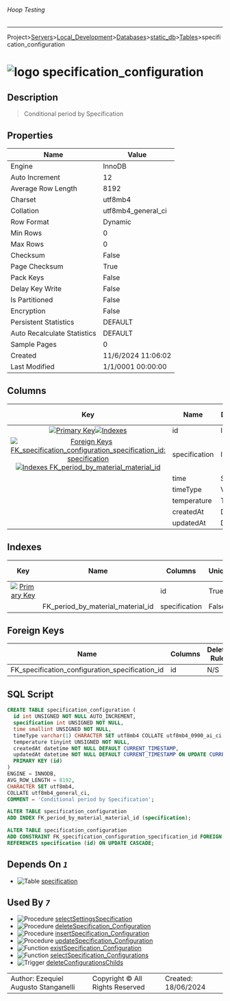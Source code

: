 ###### Hoop Testing
___
Project>[Servers](../../../../Servers.md)>[Local_Development](../../../Local_Development.md)>[Databases](../../Databases.md)>[static_db](../static_db.md)>[Tables](Tables.md)>specification_configuration


# ![logo](../../../../../Images/table64.svg) specification_configuration

## <a name="#Description"></a>Description
> Conditional period by Specification
## <a name="#Properties"></a>Properties
|Name|Value|
|---|---|
|Engine|InnoDB|
|Auto Increment|12|
|Average Row Length|8192|
|Charset|utf8mb4|
|Collation|utf8mb4_general_ci|
|Row Format|Dynamic|
|Min Rows|0|
|Max Rows|0|
|Checksum|False|
|Page Checksum|True|
|Pack Keys|False|
|Delay Key Write|False|
|Is Partitioned|False|
|Encryption|False|
|Persistent Statistics|DEFAULT|
|Auto Recalculate Statistics|DEFAULT|
|Sample Pages|0|
|Created|11/6/2024 11:06:02|
|Last Modified|1/1/0001 00:00:00|


## <a name="#Columns"></a>Columns
|Key|Name|Data Type|Length|Precision|Scale|Unsigned|Zerofill|Binary|Not Null|Auto Increment|Default|Virtual|Invisible|Description|
|:---:|---|---|---|---|---|---|---|---|---|---|---|---|---|---|
|[![Primary Key ](../../../../../Images/primarykey.svg)](#Indexes)[![Indexes ](../../../../../Images/index.svg)](#Indexes)|id|INT||11||True|False|False|True|True||False|False||
|[![Foreign Keys FK_specification_configuration_specification_id: specification](../../../../../Images/foreignkey.svg)](#ForeignKeys)[![Indexes FK_period_by_material_material_id](../../../../../Images/index.svg)](#Indexes)|specification|INT||11||True|False|False|True|False||False|False||
||time|SMALLINT||6||True|False|False|True|False||False|False||
||timeType|VARCHAR|1|||False|False|False|True|False|'H'|False|False||
||temperature|TINYINT||4||True|False|False|True|False||False|False||
||createdAt|DATETIME||0||False|False|False|True|False|CURRENT_TIMESTAMP|False|False||
||updatedAt|DATETIME||0||False|False|False|True|False|CURRENT_TIMESTAMP|False|False||

## <a name="#Indexes"></a>Indexes
|Key|Name|Columns|Unique|Type|Key Lengths|
|:---:|---|---|---|---|---|
|[![Primary Key ](../../../../../Images/primarykey.svg)](#Indexes)||id|True|None|0|
||FK_period_by_material_material_id|specification|False|None|0|

## <a name="#ForeignKeys"></a>Foreign Keys
|Name|Columns|Delete Rule|Update Rule|
|---|---|---|---|
|FK_specification_configuration_specification_id|id|N/S|N/S|

## <a name="#SqlScript"></a>SQL Script
```SQL
CREATE TABLE specification_configuration (
  id int UNSIGNED NOT NULL AUTO_INCREMENT,
  specification int UNSIGNED NOT NULL,
  time smallint UNSIGNED NOT NULL,
  timeType varchar(1) CHARACTER SET utf8mb4 COLLATE utf8mb4_0900_ai_ci NOT NULL DEFAULT 'H',
  temperature tinyint UNSIGNED NOT NULL,
  createdAt datetime NOT NULL DEFAULT CURRENT_TIMESTAMP,
  updatedAt datetime NOT NULL DEFAULT CURRENT_TIMESTAMP ON UPDATE CURRENT_TIMESTAMP,
  PRIMARY KEY (id)
)
ENGINE = INNODB,
AVG_ROW_LENGTH = 8192,
CHARACTER SET utf8mb4,
COLLATE utf8mb4_general_ci,
COMMENT = 'Conditional period by Specification';

ALTER TABLE specification_configuration
ADD INDEX FK_period_by_material_material_id (specification);

ALTER TABLE specification_configuration
ADD CONSTRAINT FK_specification_configuration_specification_id FOREIGN KEY (specification)
REFERENCES specification (id) ON UPDATE CASCADE;
```

## <a name="#DependsOn"></a>Depends On _`1`_
- ![Table](../../../../../Images/table.svg) [specification](specification.md)


## <a name="#UsedBy"></a>Used By _`7`_
- ![Procedure](../../../../../Images/procedure.svg) [selectSettingsSpecification](../Procedures/selectSettingsSpecification.md)
- ![Procedure](../../../../../Images/procedure.svg) [deleteSpecification_Configuration](../Procedures/deleteSpecification_Configuration.md)
- ![Procedure](../../../../../Images/procedure.svg) [insertSpecification_Configuration](../Procedures/insertSpecification_Configuration.md)
- ![Procedure](../../../../../Images/procedure.svg) [updateSpecification_Configuration](../Procedures/updateSpecification_Configuration.md)
- ![Function](../../../../../Images/function.svg) [existSpecification_Configuration](../Functions/existSpecification_Configuration.md)
- ![Function](../../../../../Images/function.svg) [selectSpecification_Configurations](../Functions/selectSpecification_Configurations.md)
- ![Trigger](../../../../../Images/trigger.svg) [deleteConfigurationsChilds](../Triggers/deleteConfigurationsChilds.md)


||||
|---|---|---|
|Author: Ezequiel Augusto Stanganelli|Copyright © All Rights Reserved|Created: 18/06/2024|